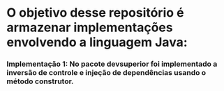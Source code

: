 # O objetivo desse repositório é armazenar implementações envolvendo a linguagem Java:
### Implementação 1: No pacote devsuperior foi implementado a inversão de controle e injeção de dependências usando o método construtor.